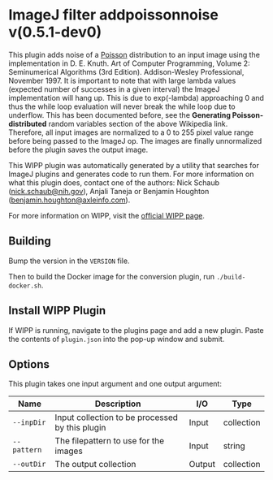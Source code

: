 # ImageJ filter addpoissonnoise v(0.5.1-dev0)

This plugin adds noise of a [Poisson](https://en.wikipedia.org/wiki/Poisson_distribution) distribution to an input image using the
implementation in D. E. Knuth. Art of Computer Programming, Volume 2:
Seminumerical Algorithms (3rd Edition). Addison-Wesley Professional,
November 1997. It is important to note that with large lambda values (expected
number of successes in a given interval) the ImageJ implementation will hang up.
This is due to exp(-lambda) approaching 0 and thus the while loop evaluation
will never break the while loop due to underflow. This has been documented
before, see the **Generating Poisson-distributed** random variables section of
the above Wikipedia link. Therefore, all input images are normalized to a 0 to
255 pixel value range before being passed to the ImageJ op. The images are
finally unnormalized before the plugin saves the output image.

This WIPP plugin was automatically generated by a utility that searches for
ImageJ plugins and generates code to run them. For more information on what this
plugin does, contact one of the authors: Nick Schaub (nick.schaub@nih.gov),
Anjali Taneja or Benjamin Houghton (benjamin.houghton@axleinfo.com).

For more information on WIPP, visit the [official WIPP page](https://isg.nist.gov/deepzoomweb/software/wipp).

## Building

Bump the version in the `VERSION` file.

Then to build the Docker image for the conversion plugin, run
`./build-docker.sh`.

## Install WIPP Plugin

If WIPP is running, navigate to the plugins page and add a new plugin.
Paste the contents of `plugin.json` into the pop-up window and submit.

## Options

This plugin takes one input argument and one output argument:

| Name              | Description                                     | I/O    | Type       |
| ----------------- | ----------------------------------------------- | ------ | ---------- |
| `--inpDir`        | Input collection to be processed by this plugin | Input  | collection |
| `--pattern`       | The filepattern to use for the images           | Input  | string     |
| `--outDir`        | The output collection                           | Output | collection |
